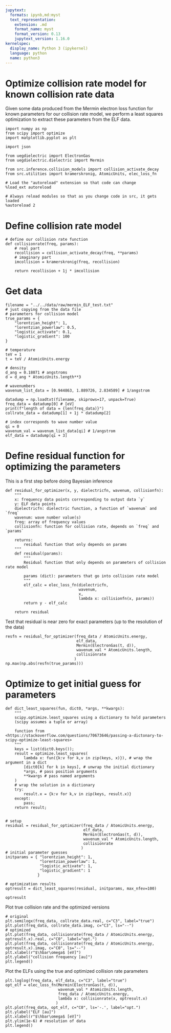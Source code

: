 ```yaml
---
jupytext:
  formats: ipynb,md:myst
  text_representation:
    extension: .md
    format_name: myst
    format_version: 0.13
    jupytext_version: 1.16.0
kernelspec:
  display_name: Python 3 (ipykernel)
  language: python
  name: python3
---
```


# Optimize collision rate model for known collision rate data

Given some data produced from the Mermin electron loss function for known parameters for our collision rate model,
we perform a least squares optimization to extract these parameters from the ELF data.

```{code-cell} ipython3
import numpy as np
from scipy import optimize
import matplotlib.pyplot as plt

import json

from uegdielectric import ElectronGas
from uegdielectric.dielectric import Mermin

from src.inference.collision_models import collision_activate_decay
from src.utilities import kramerskronig, AtomicUnits, elec_loss_fn
```

```{code-cell} ipython3
# Load the "autoreload" extension so that code can change
%load_ext autoreload

# Always reload modules so that as you change code in src, it gets loaded
%autoreload 2
```

# Define collision rate model

```{code-cell} ipython3
# define our collision rate function
def collisionrate(freq, params):
    # real part
    recollision = collision_activate_decay(freq, **params)
    # imaginary part
    imcollision = kramerskronig(freq, recollision)

    return recollision + 1j * imcollision
```

# Get data

```{code-cell} ipython3
filename = "../../data/raw/mermin_ELF_test.txt"
# just copying from the data file
# parameters for collision model
true_params = {
    "lorentzian_height": 1,
    "lorentzian_powerlaw": 0.5,
    "logistic_activate": 0.1,
    "logistic_gradient": 100
}

# temperature
teV = 1
t = teV / AtomicUnits.energy

# density
d_ang = 0.18071 # angstroms
d = d_ang * AtomicUnits.length**3

# wavenumbers
wavenum_list_data = [0.944863, 1.889726, 2.834589] # 1/angstrom

datadump = np.loadtxt(filename, skiprows=17, unpack=True)
freq_data = datadump[0] # [eV]
print(f"length of data = {len(freq_data)}")
collrate_data = datadump[1] + 1j * datadump[2]

# index corresponds to wave number value
qi = 0
wavenum_val = wavenum_list_data[qi] # 1/angstrom
elf_data = datadump[qi + 3]
```

# Define residual function for optimizing the parameters

This is a first step before doing Bayesian inference

```{code-cell} ipython3
def residual_for_optimizer(x, y, dielectricfn, wavenum, collisionfn):
    """ 
    x: frequency data points corresponding to output data `y`
    y: ELF data points
    dielectricfn: dielectric function, a function of `wavenum` and `freq`
    wavenum: wave number value(s)
    freq: array of frequency values
    collisionfn: function for collision rate, depends on `freq` and `params`
    
    returns:
        residual function that only depends on params
    """
    def residual(params):
        """
        Residual function that only depends on parameters of collision rate model
        
        params (dict): parameters that go into collision rate model
        """
        elf_calc = elec_loss_fn(dielectricfn,
                                wavenum,
                                x,
                                lambda x: collisionfn(x, params))
        return y - elf_calc
        
    return residual
```

Test that residual is near zero for exact parameters (up to the resolution of the data)

```{code-cell} ipython3
resfn = residual_for_optimizer(freq_data / AtomicUnits.energy,
                               elf_data,
                               Mermin(ElectronGas(t, d)),
                               wavenum_val * AtomicUnits.length,
                               collisionrate
                              )
np.max(np.abs(resfn(true_params)))                     
```

# Optimize to get initial guess for parameters

```{code-cell} ipython3
def dict_least_squares(fun, dict0, *args, **kwargs):
    """
    scipy.optimize.least_squares using a dictionary to hold parameters
    (scipy assumes a tuple or array)

    function from <https://stackoverflow.com/questions/70673646/passing-a-dictonary-to-scipy-optimize-least-squares>
    """
    keys = list(dict0.keys());
    result = optimize.least_squares(
        lambda x: fun({k:v for k,v in zip(keys, x)}), # wrap the argument in a dict
        [dict0[k] for k in keys], # unwrap the initial dictionary
        *args, # pass position arguments
        **kwargs # pass named arguments
    )
    # wrap the solution in a dictionary
    try:
        result.x = {k:v for k,v in zip(keys, result.x)}
    except:
        pass;
    return result;
    
```

```{code-cell} ipython3
# setup
residual = residual_for_optimizer(freq_data / AtomicUnits.energy,
                                  elf_data,
                                  Mermin(ElectronGas(t, d)),
                                  wavenum_val * AtomicUnits.length,
                                  collisionrate
                                 )
# initial parameter guesses
initparams = { "lorentzian_height": 1, 
               "lorentzian_powerlaw": 1, 
               "logistic_activate": 1, 
               "logistic_gradient": 1
              }

# optimization results
optresult = dict_least_squares(residual, initparams, max_nfev=100)
```

```{code-cell} ipython3
optresult
```

Plot true collision rate and the optimized versions

```{code-cell} ipython3
# original
plt.semilogx(freq_data, collrate_data.real, c="C3", label="true")
plt.plot(freq_data, collrate_data.imag, c="C3", ls="--")
# optimized
plt.plot(freq_data, collisionrate(freq_data / AtomicUnits.energy, optresult.x).real, c="C0", label="opt.")
plt.plot(freq_data, collisionrate(freq_data / AtomicUnits.energy, optresult.x).imag, c="C0", ls="--")
plt.xlabel(r"$\hbar\omega$ [eV]")
plt.ylabel("collision frequency [au]")
plt.legend()
```

Plot the ELFs using the true and optimized collision rate parameters

```{code-cell} ipython3
plt.loglog(freq_data, elf_data, c="C3", label="true")
opt_elf = elec_loss_fn(Mermin(ElectronGas(t, d)),
                       wavenum_val * AtomicUnits.length,
                       freq_data / AtomicUnits.energy,
                       lambda x: collisionrate(x, optresult.x)
                      )
plt.plot(freq_data, opt_elf, c="C0", ls='-.', label="opt.")
plt.ylabel("ELF [au]")
plt.xlabel(r"$\hbar\omega$ [eV]")
plt.ylim(1e-6) # resolution of data
plt.legend()
```
